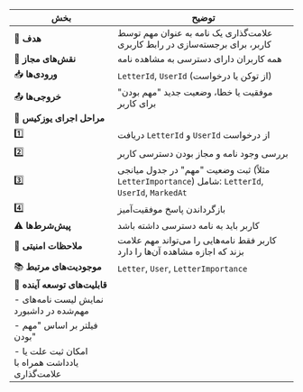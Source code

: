 | بخش                                             | توضیح                                                                                            |
| ----------------------------------------------- | ------------------------------------------------------------------------------------------------ |
| 🎯 **هدف**                                      | علامت‌گذاری یک نامه به عنوان مهم توسط کاربر، برای برجسته‌سازی در رابط کاربری                     |
| 👤 **نقش‌های مجاز**                             | همه کاربران دارای دسترسی به مشاهده نامه                                                          |
| 📥 **ورودی‌ها**                                 | `LetterId`, `UserId` (از توکن یا درخواست)                                                        |
| 📤 **خروجی‌ها**                                 | موفقیت یا خطا، وضعیت جدید "مهم بودن" برای کاربر                                                  |
| 🔄 **مراحل اجرای یوزکیس**                       |                                                                                                  |
| 1️⃣                                             | دریافت `LetterId` و `UserId` از درخواست                                                          |
| 2️⃣                                             | بررسی وجود نامه و مجاز بودن دسترسی کاربر                                                         |
| 3️⃣                                             | ثبت وضعیت "مهم" در جدول میانجی (مثلاً `LetterImportance`) شامل: `LetterId`, `UserId`, `MarkedAt` |
| 4️⃣                                             | بازگرداندن پاسخ موفقیت‌آمیز                                                                      |
| ⚠️ **پیش‌شرط‌ها**                               | کاربر باید به نامه دسترسی داشته باشد                                                             |
| 🔐 **ملاحظات امنیتی**                           | کاربر فقط نامه‌هایی را می‌تواند مهم علامت بزند که اجازه مشاهده آن‌ها را دارد                     |
| 📚 **موجودیت‌های مرتبط**                        | `Letter`, `User`, `LetterImportance`                                                             |
| 🚀 **قابلیت‌های توسعه آینده**                   |                                                                                                  |
| - نمایش لیست نامه‌های مهم‌شده در داشبورد        |                                                                                                  |
| - فیلتر بر اساس "مهم بودن"                      |                                                                                                  |
| - امکان ثبت علت یا یادداشت همراه با علامت‌گذاری |                                                                                                  |